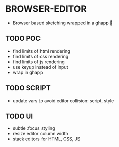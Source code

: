 # BROWSER-EDITOR
- Browser based sketching wrapped in a ghapp 👻

## TODO POC
- find limits of html rendering
- find limits of css rendering
- find limits of js rendering
- use keyup instead of input
- wrap in ghapp

## TODO SCRIPT
- update vars to avoid editor collision: script, style

## TODO UI
- subtle :focus styling
- resize editor column width
- stack editors for HTML, CSS, JS
